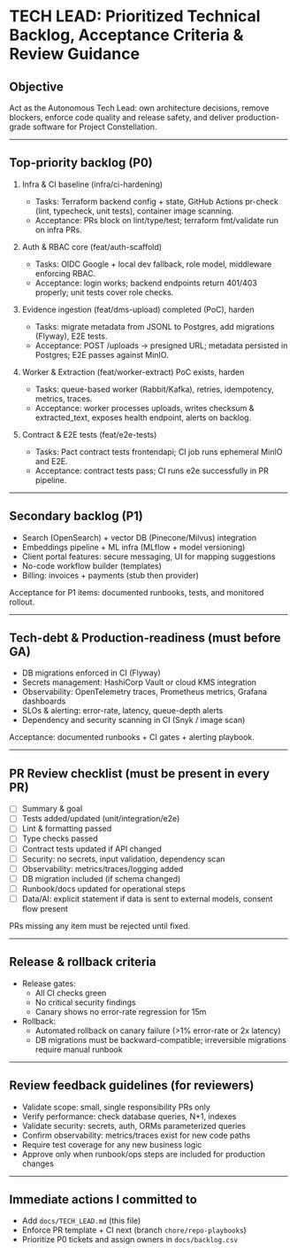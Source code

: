 ﻿# TECH LEAD: Prioritized Technical Backlog, Acceptance Criteria & Review Guidance

## Objective
Act as the Autonomous Tech Lead: own architecture decisions, remove blockers, enforce code quality and release safety, and deliver production-grade software for Project Constellation.

---

## Top-priority backlog (P0)
1. Infra & CI baseline (infra/ci-hardening)
   - Tasks: Terraform backend config + state, GitHub Actions pr-check (lint, typecheck, unit tests), container image scanning.
   - Acceptance: PRs block on lint/type/test; terraform fmt/validate run on infra PRs.

2. Auth & RBAC core (feat/auth-scaffold)
   - Tasks: OIDC Google + local dev fallback, role model, middleware enforcing RBAC.
   - Acceptance: login works; backend endpoints return 401/403 properly; unit tests cover role checks.

3. Evidence ingestion (feat/dms-upload)  completed (PoC), harden
   - Tasks: migrate metadata from JSONL to Postgres, add migrations (Flyway), E2E tests.
   - Acceptance: POST /uploads -> presigned URL; metadata persisted in Postgres; E2E passes against MinIO.

4. Worker & Extraction (feat/worker-extract)  PoC exists, harden
   - Tasks: queue-based worker (Rabbit/Kafka), retries, idempotency, metrics, traces.
   - Acceptance: worker processes uploads, writes checksum & extracted_text, exposes health endpoint, alerts on backlog.

5. Contract & E2E tests (feat/e2e-tests)
   - Tasks: Pact contract tests frontendapi; CI job runs ephemeral MinIO and E2E.
   - Acceptance: contract tests pass; CI runs e2e successfully in PR pipeline.

---

## Secondary backlog (P1)
- Search (OpenSearch) + vector DB (Pinecone/Milvus) integration
- Embeddings pipeline + ML infra (MLflow + model versioning)
- Client portal features: secure messaging, UI for mapping suggestions
- No-code workflow builder (templates)
- Billing: invoices + payments (stub then provider)

Acceptance for P1 items: documented runbooks, tests, and monitored rollout.

---

## Tech-debt & Production-readiness (must before GA)
- DB migrations enforced in CI (Flyway)
- Secrets management: HashiCorp Vault or cloud KMS integration
- Observability: OpenTelemetry traces, Prometheus metrics, Grafana dashboards
- SLOs & alerting: error-rate, latency, queue-depth alerts
- Dependency and security scanning in CI (Snyk / image scan)

Acceptance: documented runbooks + CI gates + alerting playbook.

---

## PR Review checklist (must be present in every PR)
- [ ] Summary & goal
- [ ] Tests added/updated (unit/integration/e2e)
- [ ] Lint & formatting passed
- [ ] Type checks passed
- [ ] Contract tests updated if API changed
- [ ] Security: no secrets, input validation, dependency scan
- [ ] Observability: metrics/traces/logging added
- [ ] DB migration included (if schema changed)
- [ ] Runbook/docs updated for operational steps
- [ ] Data/AI: explicit statement if data is sent to external models, consent flow present

PRs missing any item must be rejected until fixed.

---

## Release & rollback criteria
- Release gates:
  - All CI checks green
  - No critical security findings
  - Canary shows no error-rate regression for 15m
- Rollback:
  - Automated rollback on canary failure (>1% error-rate or 2x latency)
  - DB migrations must be backward-compatible; irreversible migrations require manual runbook

---

## Review feedback guidelines (for reviewers)
- Validate scope: small, single responsibility PRs only
- Verify performance: check database queries, N+1, indexes
- Validate security: secrets, auth, ORMs parameterized queries
- Confirm observability: metrics/traces exist for new code paths
- Require test coverage for any new business logic
- Approve only when runbook/ops steps are included for production changes

---

## Immediate actions I committed to
- Add `docs/TECH_LEAD.md` (this file)
- Enforce PR template + CI next (branch `chore/repo-playbooks`)
- Prioritize P0 tickets and assign owners in `docs/backlog.csv`

